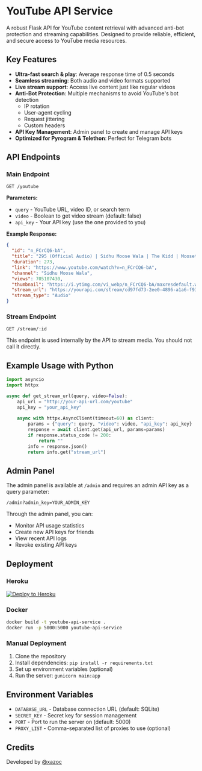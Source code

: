 # YouTube API Service

A robust Flask API for YouTube content retrieval with advanced anti-bot protection and streaming capabilities. Designed to provide reliable, efficient, and secure access to YouTube media resources.

## Key Features

- **Ultra-fast search & play**: Average response time of 0.5 seconds
- **Seamless streaming**: Both audio and video formats supported
- **Live stream support**: Access live content just like regular videos
- **Anti-Bot Protection**: Multiple mechanisms to avoid YouTube's bot detection
  - IP rotation
  - User-agent cycling
  - Request jittering
  - Custom headers
- **API Key Management**: Admin panel to create and manage API keys
- **Optimized for Pyrogram & Telethon**: Perfect for Telegram bots

## API Endpoints

### Main Endpoint

```
GET /youtube
```

**Parameters:**
- `query` - YouTube URL, video ID, or search term
- `video` - Boolean to get video stream (default: false)
- `api_key` - Your API key (use the one provided to you)

**Example Response:**
```json
{
  "id": "n_FCrCQ6-bA",
  "title": "295 (Official Audio) | Sidhu Moose Wala | The Kidd | Moosetape",
  "duration": 273,
  "link": "https://www.youtube.com/watch?v=n_FCrCQ6-bA",
  "channel": "Sidhu Moose Wala",
  "views": 705107430,
  "thumbnail": "https://i.ytimg.com/vi_webp/n_FCrCQ6-bA/maxresdefault.webp",
  "stream_url": "https://yourapi.com/stream/cd97fd73-2ee0-4896-a1a6-f93145a893d3",
  "stream_type": "Audio"
}
```

### Stream Endpoint

```
GET /stream/:id
```

This endpoint is used internally by the API to stream media. You should not call it directly.

## Example Usage with Python

```python
import asyncio
import httpx

async def get_stream_url(query, video=False):
    api_url = "http://your-api-url.com/youtube"
    api_key = "your_api_key"
    
    async with httpx.AsyncClient(timeout=60) as client:
        params = {"query": query, "video": video, "api_key": api_key}
        response = await client.get(api_url, params=params)
        if response.status_code != 200:
            return ""
        info = response.json()
        return info.get("stream_url")
```

## Admin Panel

The admin panel is available at `/admin` and requires an admin API key as a query parameter:

```
/admin?admin_key=YOUR_ADMIN_KEY
```

Through the admin panel, you can:
- Monitor API usage statistics
- Create new API keys for friends
- View recent API logs
- Revoke existing API keys

## Deployment

### Heroku

[![Deploy to Heroku](https://www.herokucdn.com/deploy/button.svg)](https://heroku.com/deploy)

### Docker

```bash
docker build -t youtube-api-service .
docker run -p 5000:5000 youtube-api-service
```

### Manual Deployment

1. Clone the repository
2. Install dependencies: `pip install -r requirements.txt`
3. Set up environment variables (optional)
4. Run the server: `gunicorn main:app`

## Environment Variables

- `DATABASE_URL` - Database connection URL (default: SQLite)
- `SECRET_KEY` - Secret key for session management
- `PORT` - Port to run the server on (default: 5000)
- `PROXY_LIST` - Comma-separated list of proxies to use (optional)

## Credits

Developed by [@xazoc](https://t.me/xazoc)